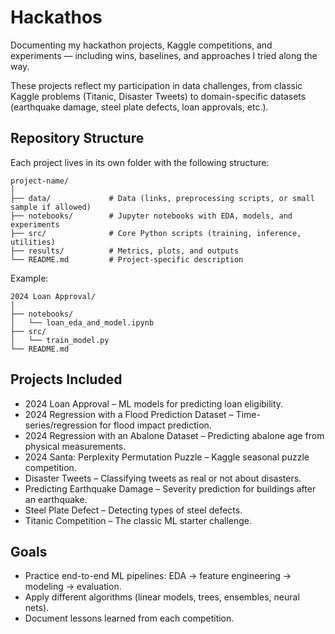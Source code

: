 # Hackathos

Documenting my hackathon projects, Kaggle competitions, and experiments — including wins, baselines, and approaches I tried along the way.

These projects reflect my participation in data challenges, from classic Kaggle problems (Titanic, Disaster Tweets) to domain-specific datasets (earthquake damage, steel plate defects, loan approvals, etc.).


## Repository Structure

Each project lives in its own folder with the following structure:

```
project-name/
│
├── data/             # Data (links, preprocessing scripts, or small sample if allowed)
├── notebooks/        # Jupyter notebooks with EDA, models, and experiments
├── src/              # Core Python scripts (training, inference, utilities)
├── results/          # Metrics, plots, and outputs
└── README.md         # Project-specific description
```

Example:

```
2024 Loan Approval/
│
├── notebooks/
│   └── loan_eda_and_model.ipynb
├── src/
│   └── train_model.py
└── README.md
```


## Projects Included

* 2024 Loan Approval – ML models for predicting loan eligibility.
* 2024 Regression with a Flood Prediction Dataset – Time-series/regression for flood impact prediction.
* 2024 Regression with an Abalone Dataset – Predicting abalone age from physical measurements.
* 2024 Santa: Perplexity Permutation Puzzle – Kaggle seasonal puzzle competition.
* Disaster Tweets – Classifying tweets as real or not about disasters.
* Predicting Earthquake Damage – Severity prediction for buildings after an earthquake.
* Steel Plate Defect – Detecting types of steel defects.
* Titanic Competition – The classic ML starter challenge.

## Goals

* Practice end-to-end ML pipelines: EDA → feature engineering → modeling → evaluation.
* Apply different algorithms (linear models, trees, ensembles, neural nets).
* Document lessons learned from each competition.
